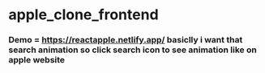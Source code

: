 # apple_clone_frontend
### Demo = https://reactapple.netlify.app/ basiclly i want that search animation so click search icon to see animation like on apple website
